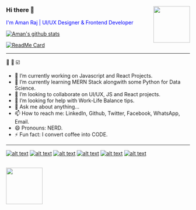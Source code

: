 ### Hi there 👋 <img src="https://media.giphy.com/media/du3J3cXyzhj75IOgvA/giphy.gif" width="100" height="100" align="right" />
<span style="color:blue"> I'm Aman Raj | UI/UX Designer & Frontend Developer </span>

[![Aman's github stats](https://github-readme-stats.vercel.app/api?username=love2aman)](https://github.com/love2aman/github-readme-stats)

[![ReadMe Card](https://github-readme-stats.vercel.app/api/pin/?username=anuraghazra&repo=github-readme-stats)](https://github.com/love2aman/github-readme-stats)
<hr>

:dart: :mega: :ballot_box_with_check:

- 🔭 I’m currently working on Javascript and React Projects.
- 🌱 I’m currently learning MERN Stack alongwith some Python for Data Science.
- 👯 I’m looking to collaborate on UI/UX, JS and React projects.
- 🤔 I’m looking for help with Work-Life Balance tips.
- 💬 Ask me about anything...
- 📫 How to reach me: LinkedIn, Github, Twitter, Facebook, WhatsApp, Email.
- 😄 Pronouns: NERD.
- ⚡ Fun fact: I convert coffee into CODE.

<hr>


[![alt text][1.1]][1]
[![alt text][2.1]][2]
[![alt text][3.1]][3]
[![alt text][4.1]][4]
[![alt text][5.1]][5]
[![alt text][6.1]][6]




[1.1]: http://i.imgur.com/tXSoThF.png (twitter icon with padding)
[2.1]: http://i.imgur.com/P3YfQoD.png (facebook icon with padding)
[3.1]: http://i.imgur.com/yCsTjba.png (google plus icon with padding)
[4.1]: http://i.imgur.com/YckIOms.png (tumblr icon with padding)
[5.1]: http://i.imgur.com/1AGmwO3.png (dribbble icon with padding)
[6.1]: http://i.imgur.com/0o48UoR.png (github icon with padding)



[1.2]: http://i.imgur.com/wWzX9uB.png (twitter icon without padding)
[2.2]: http://i.imgur.com/fep1WsG.png (facebook icon without padding)
[3.2]: http://i.imgur.com/VlgBKQ9.png (google plus icon without padding)
[4.2]: http://i.imgur.com/jDRp47c.png (tumblr icon without padding)
[5.2]: http://i.imgur.com/Vvy3Kru.png (dribbble icon without padding)
[6.2]: http://i.imgur.com/9I6NRUm.png (github icon without padding)




[1]: http://www.twitter.com/love2amam
[2]: http://www.facebook.com/love2aman
[3]: https://plus.google.com/love2aman
[4]: http://carlsed.tumblr.com/love2aman
[5]: http://dribbble.com/love2aman
[6]: http://www.github.com/love2aman

<br>

<img src="https://media.giphy.com/media/Q7SKqn3G97xpmfSOvG/giphy.gif" width="100" height="100" />
